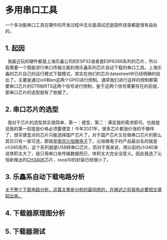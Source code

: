 # 多用串口工具

一个多功能串口工具在硬件的开发过程中无论是调试还是固件烧录都是很有益处的。

## 1. 起因

&nbsp;&nbsp;我最近玩的硬件都是上海乐鑫公司的ESP32或者是ESP8266系列的芯片，所以我需要一个既能进行串口传输又能利用乐鑫系列芯片自动下载的串口工具。上海乐鑫的芯片自己的运行模式下载模式，其实在他们的芯片datasheet中已经明确的给出了。主要是通过io0和en这两个GPIO进行控制。通常我们进行这样的控制都需要串口芯片的DTR和RTS这两个信号进行控制，鉴于这两个信号需要存在的前提，那串口芯片的选型就有了依据了。

## 2. 串口芯片的选型

&nbsp;&nbsp;我对于芯片的选型其实很简单，第一：便宜，第二：满足我的需求即可。也就是说我的第一前提是价格必须要便宜！今年2021年，很多芯片都涨价涨的不像样了，想买便宜点的芯片只能选择国产芯片了。对于国产芯片又在做串口芯片的那么其实只有一家可选，那就是[南京沁恒微电子](http://www.wch.cn/products/CH340.html)了。沁恒微电子的产品最出名的就是ch340系列，这个系列就是USB转串口芯片，而对于我来说，用以前的ch340来说体积太大了，我只用串口来传输数据而已，体积太大完全没意义。因此我选了沁恒新推出的[CH340K](http://www.wch.cn/products/CH340.html)芯片，ssop10的封装已经很小了。

## 3. 乐鑫系自动下载电路分析

[关于整个下载电路分析，这篇文章是分析的最彻底的，在阐述之前我有必要把文章贴出来。](https://zhuanlan.zhihu.com/p/145369083?from_voters_page=true)
## 4. 下载器原理图分析

## 5. 下载器测试